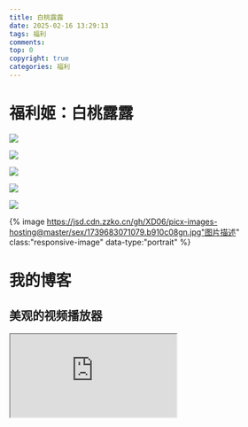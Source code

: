 ```yaml
---
title: 白桃露露
date: 2025-02-16 13:29:13
tags: 福利
comments: 
top: 0
copyright: true
categories: 福利
---
```


#  福利姬：白桃露露

![](https://jsd.cdn.zzko.cn/gh/XD06/picx-images-hosting@master/sex/1739683035808.9kgb1pxbrn.jpg)

![](https://jsd.cdn.zzko.cn/gh/XD06/picx-images-hosting@master/sex/1739683013678.4ub23b5pe9.jpg)

![](https://jsd.cdn.zzko.cn/gh/XD06/picx-images-hosting@master/sex/1739682983165.45t4we30s.jpg)

![](https://jsd.cdn.zzko.cn/gh/XD06/picx-images-hosting@master/sex/1739683002671.2rv9f974cu.jpg)

![](https://jsd.cdn.zzko.cn/gh/XD06/picx-images-hosting@master/sex/1739683049094.60udbwulzq.jpg)

{% image https://jsd.cdn.zzko.cn/gh/XD06/picx-images-hosting@master/sex/1739683071079.b910c08gn.jpg"图片描述" class:"responsive-image" data-type:"portrait" %}

#  我的博客

##  美观的视频播放器

<!-- 视频示例 -->
<div class="video-wrapper">
  <iframe src="https://holcc-cdn.haier.net/lemc/aliyun2/20250218/24231b38d28d470cb7d9a6e1cf2819f5.mp4" allowfullscreen=1></iframe>
</div>



